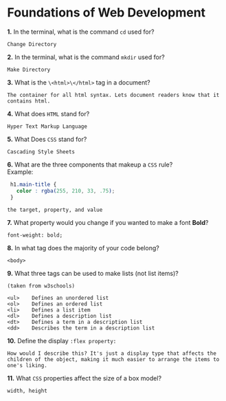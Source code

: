 # Foundations of Web Development

**1.** In the terminal, what is the command `cd` used for?
<!-- enter you answer in the space below -->
```
Change Directory
```

**2.** In the terminal, what is the command `mkdir` used for?
<!-- enter you answer in the space below -->
```
Make Directory
```

**3.** What is the `\<html>\</html>` tag in a document?
<!-- enter you answer in the space below -->
```
The container for all html syntax. Lets document readers know that it contains html.
```

**4.** What does `HTML` stand for?
<!-- enter you answer in the space below -->
```
Hyper Text Markup Language
```

**5.** What Does `CSS` stand for?
<!-- enter you answer in the space below -->
```
Cascading Style Sheets
```

**6.** What are the three components that makeup a `CSS` rule? <br> Example:
```css
 h1.main-title {
   color : rgba(255, 210, 33, .75);
 }
```
<!-- enter you answer in the space below -->
```
the target, property, and value
```

**7.** What property would you change if you wanted to make a font **Bold**?
<!-- enter you answer in the space below -->
```
font-weight: bold;
```

**8.** In what tag does the majority of your code belong?
<!-- enter you answer in the space below -->
```
<body>
```

**9.** What three tags can be used to make lists (not list items)?
<!-- enter you answer in the space below -->
```
(taken from w3schools)

<ul>	Defines an unordered list
<ol>	Defines an ordered list
<li>	Defines a list item
<dl>	Defines a description list
<dt>	Defines a term in a description list
<dd>	Describes the term in a description list
```

**10.** Define the display `:flex property:`
<!-- enter you answer in the space below -->
```
How would I describe this? It's just a display type that affects the children of the object, making it much easier to arrange the items to one's liking.
```

**11.** What `CSS` properties affect the size of a box model?
<!-- enter you answer in the space below -->
```
width, height
```
